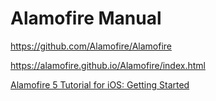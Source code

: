 # Alamofire Manual

<https://github.com/Alamofire/Alamofire>

<https://alamofire.github.io/Alamofire/index.html>

[Alamofire 5 Tutorial for iOS: Getting Started](https://www.raywenderlich.com/6587213-alamofire-5-tutorial-for-ios-getting-started)
